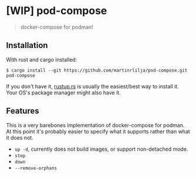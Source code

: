 # [WIP] pod-compose

> docker-compose for podman!

## Installation

With rust and cargo installed:

```
$ cargo install --git https://github.com/martinrlilja/pod-compose.git pod-compose
```

If you don't have it, [rustup.rs](https://rustup.rs/) is usually the
easiest/best way to install it. Your OS's package manager might also have it.

## Features

This is a very barebones implementation of docker-compose for podman. At this
point it's probably easier to specify what it supports rather than what it does
not.

 * `up -d`, currently does not build images, or support non-detached mode.
 * `stop`
 * `down`
 * `--remove-orphans`
